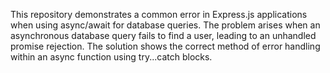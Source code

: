 This repository demonstrates a common error in Express.js applications when using async/await for database queries. The problem arises when an asynchronous database query fails to find a user, leading to an unhandled promise rejection. The solution shows the correct method of error handling within an async function using try...catch blocks.